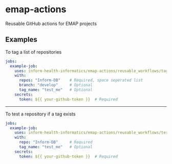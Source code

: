 # emap-actions
Reusable GitHub actions for EMAP projects


## Examples

To tag a list of repositories
```yaml
jobs:
  example-job:
    uses: inform-health-informatics/emap-actions/reusable_workflows/tag_repos.yaml@main
    with:
      repos: "Inform-DB"    # Required, space seperated list
      branch: "develop"     # Optional
      tag_name: "test_me"   # Optional
    secrets:
      token: ${{ your-github-token }}  # Required
```

***

To test a repository if a tag exists
```yaml
jobs:
  example-job:
    uses: inform-health-informatics/emap-actions/reusable_workflows/test_if_tagged.yaml@main
    with:
      repo: "Inform-DB"     # Required
      tag_name: "test_me"   # Optional
    secrets:
      token: ${{ your-github-token }}  # Required
```

